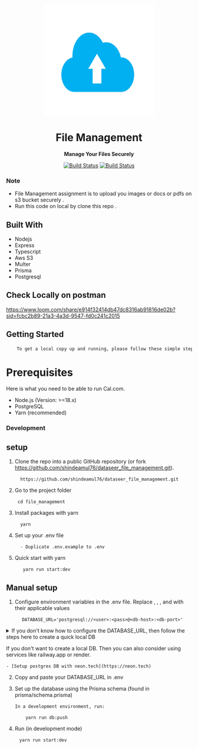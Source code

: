 

<div align="center">

  <img src="/assets/file-upload.png"  width="300" height="300" alt="File Management Image" />

  <h1>File Management</h1>

  <p>
    <strong>Manage Your Files Securely</strong>
  </p>

  <p>
    <a href="https://github.com/shindeamul76/"><img alt="Build Status" src="https://img.shields.io/badge/github-profile-blue" /></a>
    <a href="#"><img alt="Build Status" src="https://img.shields.io/badge/File%20the%20Management-8A2BE2" /></a>
  </p>
</div>

### Note

- File Management assignment is to upload you images or docs or pdfs on s3 bucket securely .
- Run this code on local by clone this repo .

## Built With
- Nodejs
- Express
- Typescript
- Aws S3
- Multer
- Prisma
- Postgresql


## Check Locally on postman

https://www.loom.com/share/e914f32414db47dc8316ab91816de02b?sid=fcbc2b89-21a3-4a3d-9547-fd0c241c2015


## Getting Started

```bash
    To get a local copy up and running, please follow these simple steps.
```

# Prerequisites

Here is what you need to be able to run Cal.com.

- Node.js (Version: >=18.x)
- PostgreSQL
- Yarn (recommended)

### Development

## setup


1. Clone the repo into a public GitHub repository (or fork https://github.com/shindeamul76/dataseer_file_management.git).


         https://github.com/shindeamul76/dataseer_file_management.git

2. Go to the project folder

        cd file_management

3. Install packages with yarn

         yarn

4. Set up your .env file
  
         - Duplicate .env.example to .env

5. Quick start with yarn 

          yarn run start:dev



## Manual setup

1. Configure environment variables in the .env file. Replace <user>, <pass>, <db-host>, and <db-port> with their applicable values

```
      DATABASE_URL='postgresql://<user>:<pass>@<db-host>:<db-port>'
```

<details>

<summary>If you don't know how to configure the DATABASE_URL, then follow the steps here to create a quick local DB</summary>

### Local DB

     [Download](https://www.postgresql.org/download/) and install postgres in your local (if you don't have it already). 

     Create your own local db by executing createDB <DB name>

    Now open your psql shell with the DB you created: psql -h localhost -U postgres -d <DB name>

    Inside the psql shell execute \conninfo. And you will get the following info.
       https://user-images.githubusercontent.com/39329182/236612291-51d87f69-6dc1-4a23-bf4d-1ca1754e0a35.png

Now extract all the info and add it to your DATABASE_URL. The url would look something like this
        `postgresql://postgres:postgres@localhost:5432/Your-DB-Name`

</details>

If you don't want to create a local DB. Then you can also consider using services like railway.app or render.

    - [Setup postgres DB with neon.tech](https://neon.tech)


2. Copy and paste your DATABASE_URL in .env

3. Set up the database using the Prisma schema (found in prisma/schema.prisma)
   
       In a development environment, run:

   ```
       yarn run db:push
   ```

4. Run (in development mode)

```
     yarn run start:dev
```